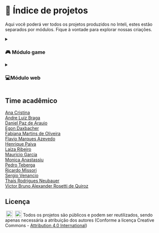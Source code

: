 # 🚀 Índice de projetos
Aqui você poderá ver todos os projetos produzidos no Inteli, estes estão separados por módulos. Fique à vontade para explorar nossas criações.

<details>
  <summary><h3>🎮 Módulo game</h3></summary>
  <a href="https://github.com/2022M1T1-Inteli">Ambev</a>
  <br><a href="https://github.com/2022M1T2-Inteli">BTG Pactual</a>
  <br><a href="https://github.com/2022M1T3-Inteli">Constituição Escola</a>
  <br><a href="https://github.com/2022M1T4-Inteli">Inteli</a>
  <br><a href="https://github.com/2022M1T5-Inteli">USP</a>
</details>

<details>
  <summary><h3>💻Módulo web</h3></summary>
<a href="https://github.com/2022M2T1-Inteli">Brazilians in Tech</a>
<br><a href="https://github.com/2022M2T2-Inteli">Revirar</a>
<br><a href="https://github.com/2022M2T3-Inteli">Yamaha</a>
<br><a href="https://github.com/2022M2T4-Inteli">HURB</a>
<br><a href="https://github.com/2022M2T5-Inteli">Falconi</a>
</details>

## Time acadêmico

<a href="http://lattes.cnpq.br/3035977276521225" target="_blank" rel="noopener noreferrer"> Ana Cristina </a>
<br><a href="http://lattes.cnpq.br/2576427190100662" target="_blank" rel="noopener noreferrer"> Andre Luiz Braga </a>
<br><a href="" target="_blank" rel="noopener noreferrer"> Daniel Paz de Araujo </a>
<br><a href="http://lattes.cnpq.br/0022795304708920" target="_blank" rel="noopener noreferrer"> Egon Daxbacher </a>
<br><a href="http://lattes.cnpq.br/3974504395360192" target="_blank" rel="noopener noreferrer"> Fabiana Martins de Oliveira</a>
<br><a href="http://lattes.cnpq.br/2716416791407528" target="_blank" rel="noopener noreferrer"> Flavio Marques Azevedo </a>
<br><a href="http://lattes.cnpq.br/3254174044411983" target="_blank" rel="noopener noreferrer"> Henrique Paiva </a>
<br><a href="http://lattes.cnpq.br/9324969584977927" target="_blank" rel="noopener noreferrer"> Laíza Ribeiro </a>
<br><a href="" target="_blank" rel="noopener noreferrer"> Mauricio Garcia</a>
<br><a href="http://lattes.cnpq.br/3229882891766173" target="_blank" rel="noopener noreferrer"> Monica Anastassiu </a>
<br><a href="http://lattes.cnpq.br/2951162577564329" target="_blank" rel="noopener noreferrer"> Pedro Teberga</a>
<br><a href="http://lattes.cnpq.br/2327073767433655" target="_blank" rel="noopener noreferrer"> Ricardo Missori </a>
<br><a href="http://lattes.cnpq.br/4585138953602072" target="_blank" rel="noopener noreferrer"> Sergio Venancio </a>
<br><a href="http://lattes.cnpq.br/4152946884830176" target="_blank" rel="noopener noreferrer"> Thais Rodrigues Neubauer</a>
<br><a href="http://lattes.cnpq.br/3254174044411983" target="_blank" rel="noopener noreferrer"> Victor Bruno Alexander Rosetti de Quiroz </a>

## Licença

<img style="height:22px!important;margin-left:3px;vertical-align:text-bottom;" src="https://mirrors.creativecommons.org/presskit/icons/cc.svg?ref=chooser-v1"> <img style="height:22px!important;margin-left:3px;vertical-align:text-bottom;" src="https://mirrors.creativecommons.org/presskit/icons/by.svg?ref=chooser-v1">  Todos os projetos são públicos e podem ser reutilizados, sendo apenas necessária a atribuição dos autores (Conforme a licença Creative Commons - <a href="http://creativecommons.org/licenses/by/4.0/?ref=chooser-v1" target="_blank" rel="license noopener noreferrer" style="display:inline-block;">Attribution 4.0 International</a>)
